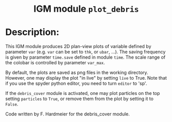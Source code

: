 ### <h1 align="center" id="title">IGM module `plot_debris` </h1>

# Description:

This IGM module produces 2D plan-view plots of variable defined by parameter `var` (e.g. `var` can be set to `thk`, or `ubar`, ...). The saving frequency is given by parameter `time.save` defined in module `time`.  The scale range of the colobar is controlled by parameter `var_max`.

By default, the plots are saved as png files in the working directory. However, one may display the plot "in live" by setting `live` to True. Note that if you use the spyder python editor, you need to turn `editor` to 'sp'.
 
If the `debris_cover` module is activated, one may plot particles on the top setting `particles` to `True`, or remove them from the plot by setting it to `False`.

Code written by F. Hardmeier for the debris_cover module.